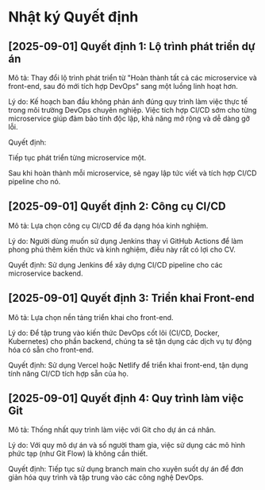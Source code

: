 # Nhật ký Quyết định

## [2025-09-01] Quyết định 1: Lộ trình phát triển dự án

Mô tả: Thay đổi lộ trình phát triển từ "Hoàn thành tất cả các microservice và front-end, sau đó mới tích hợp DevOps" sang một luồng linh hoạt hơn.

Lý do: Kế hoạch ban đầu không phản ánh đúng quy trình làm việc thực tế trong môi trường DevOps chuyên nghiệp. Việc tích hợp CI/CD sớm cho từng microservice giúp đảm bảo tính độc lập, khả năng mở rộng và dễ dàng gỡ lỗi.

Quyết định:

Tiếp tục phát triển từng microservice một.

Sau khi hoàn thành mỗi microservice, sẽ ngay lập tức viết và tích hợp CI/CD pipeline cho nó.

## [2025-09-01] Quyết định 2: Công cụ CI/CD

Mô tả: Lựa chọn công cụ CI/CD để đa dạng hóa kinh nghiệm.

Lý do: Người dùng muốn sử dụng Jenkins thay vì GitHub Actions để làm phong phú thêm kiến thức và kinh nghiệm, điều này rất có lợi cho CV.

Quyết định: Sử dụng Jenkins để xây dựng CI/CD pipeline cho các microservice backend.

## [2025-09-01] Quyết định 3: Triển khai Front-end

Mô tả: Lựa chọn nền tảng triển khai cho front-end.

Lý do: Để tập trung vào kiến thức DevOps cốt lõi (CI/CD, Docker, Kubernetes) cho phần backend, chúng ta sẽ tận dụng các dịch vụ tự động hóa có sẵn cho front-end.

Quyết định: Sử dụng Vercel hoặc Netlify để triển khai front-end, tận dụng tính năng CI/CD tích hợp sẵn của họ.

## [2025-09-01] Quyết định 4: Quy trình làm việc Git

Mô tả: Thống nhất quy trình làm việc với Git cho dự án cá nhân.

Lý do: Với quy mô dự án và số người tham gia, việc sử dụng các mô hình phức tạp (như Git Flow) là không cần thiết.

Quyết định: Tiếp tục sử dụng branch main cho xuyên suốt dự án để đơn giản hóa quy trình và tập trung vào các công nghệ DevOps.
